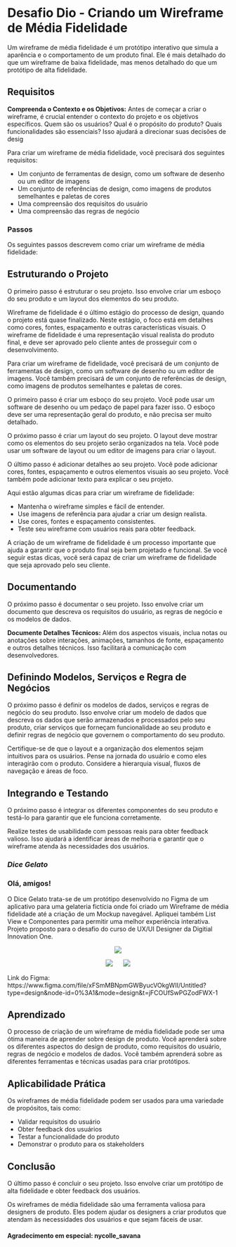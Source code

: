 # Desafio Dio - Criando um Wireframe de Média Fidelidade



Um wireframe de média fidelidade é um protótipo interativo que simula a aparência e o comportamento de um produto final. Ele é mais detalhado do que um wireframe de baixa fidelidade, mas menos detalhado do que um protótipo de alta fidelidade.



## Requisitos

**Compreenda o Contexto e os Objetivos:** Antes de começar a criar o wireframe, é crucial entender o contexto do projeto e os objetivos específicos. Quem são os usuários? Qual é o propósito do produto? Quais funcionalidades são essenciais? Isso ajudará a direcionar suas decisões de desig

Para criar um wireframe de média fidelidade, você precisará dos seguintes requisitos:

- Um conjunto de ferramentas de design, como um software de desenho ou um editor de imagens
- Um conjunto de referências de design, como imagens de produtos semelhantes e paletas de cores
- Uma compreensão dos requisitos do usuário
- Uma compreensão das regras de negócio

### **Passos**

Os seguintes passos descrevem como criar um wireframe de média fidelidade:

## **Estruturando o Projeto**

O primeiro passo é estruturar o seu projeto. Isso envolve criar um esboço do seu produto e um layout dos elementos do seu produto.

Wireframe de fidelidade é o último estágio do processo de design, quando o projeto está quase finalizado. Neste estágio, o foco está em detalhes como cores, fontes, espaçamento e outras características visuais. O wireframe de fidelidade é uma representação visual realista do produto final, e deve ser aprovado pelo cliente antes de prosseguir com o desenvolvimento.

Para criar um wireframe de fidelidade, você precisará de um conjunto de ferramentas de design, como um software de desenho ou um editor de imagens. Você também precisará de um conjunto de referências de design, como imagens de produtos semelhantes e paletas de cores.

O primeiro passo é criar um esboço do seu projeto. Você pode usar um software de desenho ou um pedaço de papel para fazer isso. O esboço deve ser uma representação geral do produto, e não precisa ser muito detalhado.

O próximo passo é criar um layout do seu projeto. O layout deve mostrar como os elementos do seu projeto serão organizados na tela. Você pode usar um software de layout ou um editor de imagens para criar o layout.

O último passo é adicionar detalhes ao seu projeto. Você pode adicionar cores, fontes, espaçamento e outros elementos visuais ao seu projeto. Você também pode adicionar texto para explicar o seu projeto.

Aqui estão algumas dicas para criar um wireframe de fidelidade:

- Mantenha o wireframe simples e fácil de entender.
- Use imagens de referência para ajudar a criar um design realista.
- Use cores, fontes e espaçamento consistentes.
- Teste seu wireframe com usuários reais para obter feedback.

A criação de um wireframe de fidelidade é um processo importante que ajuda a garantir que o produto final seja bem projetado e funcional. Se você seguir estas dicas, você será capaz de criar um wireframe de fidelidade que seja aprovado pelo seu cliente.



## **Documentando**

O próximo passo é documentar o seu projeto. Isso envolve criar um documento que descreva os requisitos do usuário, as regras de negócio e os modelos de dados.

**Documente Detalhes Técnicos:** Além dos aspectos visuais, inclua notas ou anotações sobre interações, animações, tamanhos de fonte, espaçamento e outros detalhes técnicos. Isso facilitará a comunicação com desenvolvedores.

## Definindo Modelos, Serviços e Regra de Negócios

O próximo passo é definir os modelos de dados, serviços e regras de negócio do seu produto. Isso envolve criar um modelo de dados que descreva os dados que serão armazenados e processados pelo seu produto, criar serviços que forneçam funcionalidade ao seu produto e definir regras de negócio que governem o comportamento do seu produto.

Certifique-se de que o layout e a organização dos elementos sejam intuitivos para os usuários. Pense na jornada do usuário e como eles interagirão com o produto. Considere a hierarquia visual, fluxos de navegação e áreas de foco.

## Integrando e Testando

O próximo passo é integrar os diferentes componentes do seu produto e testá-lo para garantir que ele funciona corretamente.

Realize testes de usabilidade com pessoas reais para obter feedback valioso. Isso ajudará a identificar áreas de melhoria e garantir que o wireframe atenda às necessidades dos usuários.



### ***Dice Gelato***

<h3>Olá, amigos!</h3>
O Dice Gelato trata-se de um protótipo desenvolvido no Figma de um aplicativo para uma gelateria fictícia onde foi criado um Wireframe de média fidelidade até a criação de um Mockup navegável.  Apliquei também List View e Componentes para permitir uma melhor experiência interativa. Projeto proposto para o desafio do curso de UX/UI Designer da Digitial Innovation One.

<p align="center">
  <img src="/Dice_Gelato/Tela inicial.png">
</p>  
<p align="center">
  <img src="/Dice_Gelato/Tela de navegação.png" hspace="10" >
  <img align="top" src="/Dice_Gelato/selection.png" hspace="10" >
</p>
Link do Figma: https://www.figma.com/file/xFSmMBNpmGWByucVOkgWII/Untitled?type=design&node-id=0%3A1&mode=design&t=jFCOUfSwPGZodFWX-1





## Aprendizado

O processo de criação de um wireframe de média fidelidade pode ser uma ótima maneira de aprender sobre design de produto. Você aprenderá sobre os diferentes aspectos do design de produto, como requisitos do usuário, regras de negócio e modelos de dados. Você também aprenderá sobre as diferentes ferramentas e técnicas usadas para criar protótipos.



## **Aplicabilidade Prática**

Os wireframes de média fidelidade podem ser usados para uma variedade de propósitos, tais como:

- Validar requisitos do usuário
- Obter feedback dos usuários
- Testar a funcionalidade do produto
- Demonstrar o produto para os stakeholders



## Conclusão

O último passo é concluir o seu projeto. Isso envolve criar um protótipo de alta fidelidade e obter feedback dos usuários.

Os wireframes de média fidelidade são uma ferramenta valiosa para designers de produto. Eles podem ajudar os designers a criar produtos que atendam às necessidades dos usuários e que sejam fáceis de usar.



#### Agradecimento em especial:  nycolle_savana
